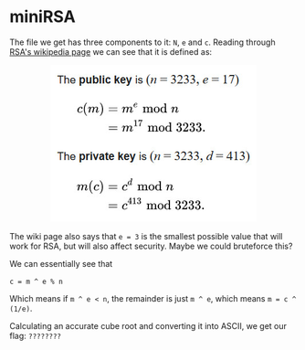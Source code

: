 # miniRSA

The file we get has three components to it: `N`, `e` and `c`. Reading through [RSA's wikipedia page](https://en.wikipedia.org/wiki/RSA_(cryptosystem))
we can see that it is defined as:

<p align="center">
    <img src="./assets/rsa_def.jpg">
</p>

The wiki page also says that `e = 3` is the smallest possible value that will work for RSA, but will
also affect security. Maybe we could bruteforce this?

We can essentially see that

    c = m ^ e % n

Which means if `m ^ e < n`, the remainder is just `m ^ e`, which means `m = c ^ (1/e)`.

Calculating an accurate cube root and converting it into ASCII, we get our flag: `????????`
